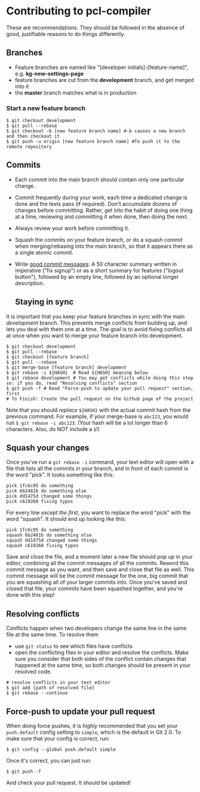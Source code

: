 # Contributing to pcl-compiler

These are recommendations. They should be followed in the absence of good, justifiable reasons to do things differently.

## Branches

* Feature branches are named like "[developer initials]-[feature-name]", e.g. __kg-new-settings-page__
* feature branches are cut from the __development__ branch, and get merged into it
* the __master__ branch matches what is in production

### Start a new feature branch

```shell
$ git checkout development
$ git pull --rebase
$ git checkout -b [new feature branch name] #-b causes a new branch and then checkout it
$ git push -u origin [new feature branch name] #To push it to the remote repository
```

## Commits

* Each commit into the main branch should contain only one particular change.
* Commit frequently during your work,
  each time a dedicated change is done and the tests pass (if required).
  Don't accumulate dozens of changes before committing.
  Rather, get into the habit of doing one thing at a time,
  reviewing and committing it when done,
  then doing the next.
* Always review your work before committing it.
* Squash the commits on your feature branch,
  or do a squash commit when merging/rebasing into the main branch,
  so that it appears there as a single atomic commit.
* Write [good commit messages](http://chris.beams.io/posts/git-commit):
  A 50 character summary written in imperative ("fix signup")
  or as a short summary for features ("logout button"),
  followed by an empty line,
  followed by an optional longer description.
  
  ## Staying in sync

It is important that you keep your feature branches in sync with the main _development_ branch.
This prevents merge conflicts from building up, and lets you deal with them one at a time. The goal is
to avoid fixing conflicts all at once when you want to merge your feature branch into development.

```shell
$ git checkout development
$ git pull --rebase
$ git checkout [feature branch]
$ git pull --rebase
$ git merge-base [feature branch] development
$ git rebase -i ${HASH}  # Read ${HASH} meaning below
$ git rebase development # You may get conflicts while doing this step so: if you do, read "Resolving conflicts" section
$ git push -f # Read "Force-push to update your pull request" section, first
# To Finish: Create the pull request on the Github page of the project
```

Note that you should *replace* `${HASH}` with the actual commit hash from the previous command. For example, if your merge-base is `abc123`, you would run `$ git rebase -i abc123`. (Your hash will be a lot longer than 6 characters. Also, do NOT include a `$`!)

## Squash your changes

Once you've run a `git rebase -i` command, your text editor will open with a file that lists all the commits in your branch, and in front of each commit is the word "pick". It looks something like this:

```
pick 1fc6c95 do something
pick 6b2481b do something else
pick dd1475d changed some things
pick c619268 fixing typos
```

For every line *except the first*, you want to replace the word "pick" with the word "squash". It should end up looking like this:

```
pick 1fc6c95 do something
squash 6b2481b do something else
squash dd1475d changed some things
squash c619268 fixing typos
```

Save and close the file, and a moment later a new file should pop up in your editor, combining all the commit messages of all the commits. Reword this commit message as you want, and then save and close that file as well. This commit message will be the commit message for the one, big commit that you are squashing all of your larger commits into. Once you've saved and closed that file, your commits have been squashed together, and you're done with this step!

## Resolving conflicts

Conflicts happen when two developers change the same line in the same file at the same time.
To resolve them
* use `git status` to see which files have conflicts
* open the conflicting files in your editor and resolve the conflicts. Make sure you consider that both sides of the conflict contain changes that happened at the same time, so both changes should be present in your resolved code.

```shell
# resolve conflicts in your text editor
$ git add [path of resolved file]
$ git rebase --continue
```
## Force-push to update your pull request

When doing force pushes, it is *highly* recommended that you set your `push.default` config setting to `simple`, which is the default in Git 2.0. To make sure that your config is correct, run:

```shell
$ git config --global push.default simple
```

Once it's correct, you can just run:
```shell
$ git push -f
```

And check your pull request. It should be updated!
